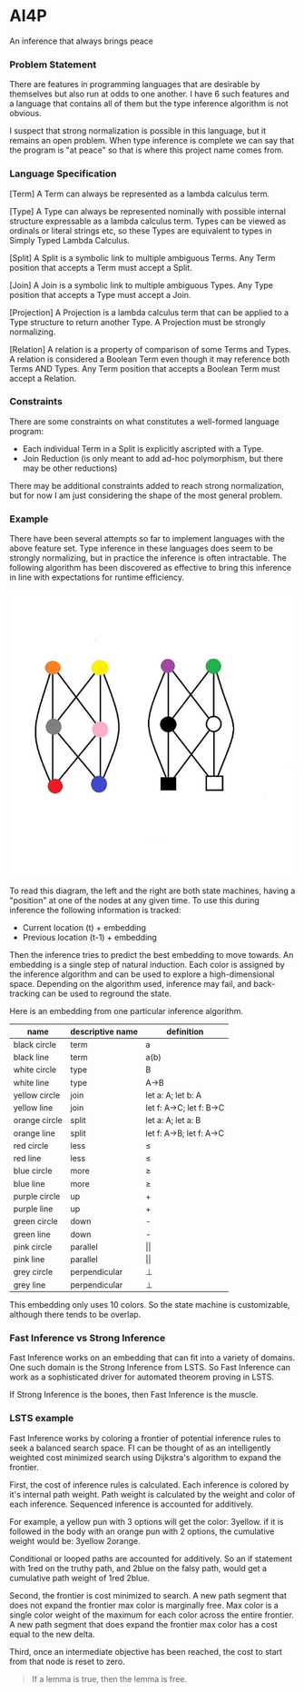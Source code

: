 # AI4P
An inference that always brings peace

### Problem Statement

There are features in programming languages that are desirable by themselves but also run at odds to one another. I have 6 such features and a language that contains all of them but the type inference algorithm is not obvious.

I suspect that strong normalization is possible in this language, but it remains an open problem. When type inference is complete we can say that the program is "at peace" so that is where this project name comes from.

### Language Specification

[Term]
A Term can always be represented as a lambda calculus term.

[Type]
A Type can always be represented nominally with possible internal structure expressable as a lambda calculus term.
Types can be viewed as ordinals or literal strings etc, so these Types are equivalent to types in Simply Typed Lambda Calculus.

[Split]
A Split is a symbolic link to multiple ambiguous Terms.
Any Term position that accepts a Term must accept a Split.

[Join]
A Join is a symbolic link to multiple ambiguous Types.
Any Type position that accepts a Type must accept a Join.

[Projection]
A Projection is a lambda calculus term that can be applied to a Type structure to return another Type.
A Projection must be strongly normalizing.

[Relation]
A relation is a property of comparison of some Terms and Types.
A relation is considered a Boolean Term even though it may reference both Terms AND Types.
Any Term position that accepts a Boolean Term must accept a Relation.

### Constraints

There are some constraints on what constitutes a well-formed language program:
* Each individual Term in a Split is explicitly ascripted with a Type.
* Join Reduction (is only meant to add ad-hoc polymorphism, but there may be other reductions)

There may be additional constraints added to reach strong normalization, but for now I am just considering the shape of the most general problem.

### Example

There have been several attempts so far to implement languages with the above feature set.
Type inference in these languages does seem to be strongly normalizing, but in practice the inference is often intractable.
The following algorithm has been discovered as effective to bring this inference in line with expectations for runtime efficiency.

<img src="https://raw.githubusercontent.com/andrew-johnson-4/AI4P/refs/heads/main/3bfc1198-5ee5-44ce-a252-518befdd4fda_700x700.webp">

To read this diagram, the left and the right are both state machines, having a "position" at one of the nodes at any given time.
To use this during inference the following information is tracked:

* Current location (t) + embedding
* Previous location (t-1) + embedding

Then the inference tries to predict the best embedding to move towards.
An embedding is a single step of natural induction.
Each color is assigned by the inference algorithm and can be used to explore a high-dimensional space.
Depending on the algorithm used, inference may fail, and back-tracking can be used to reground the state.

Here is an embedding from one particular inference algorithm.

| name       | descriptive name             | definition
|------------|------------------------------|--------------------------
| black circle     | term                             | a
| black	line       | term                             | a(b)
| white circle     | type                             | B
| white	line     | type                               | A->B
| yellow circle    | join                             |	let a: A; let b: A
| yellow line    | join                               |	let f: A->C; let f: B->C
| orange circle    | split                            |	let a: A; let a: B
| orange line    | split                              |	let f: A->B; let f: A->C
| red circle       | less                             |	≤
| red line       | less                               |	≤
| blue circle      | more                             |	≥
| blue line	     | more                               | ≥
| purple circle    | up                               |	+
| purple line    | up                                 |	+
| green	circle     | down                             |	-
| green	line     | down                               |	-
| pink circle     | parallel                          |	\|\|
| pink line	     | parallel                           |	\|\|
| grey circle	     | perpendicular                    |	⊥
| grey line	     | perpendicular                      |	⊥

This embedding only uses 10 colors. So the state machine is customizable, although there tends to be overlap.

### Fast Inference vs Strong Inference

Fast Inference works on an embedding that can fit into a variety of domains.
One such domain is the Strong Inference from LSTS.
So Fast Inference can work as a sophisticated driver for automated theorem proving in LSTS.

If Strong Inference is the bones, then Fast Inference is the muscle.

### LSTS example

Fast Inference works by coloring a frontier of potential inference rules to seek a balanced search space.
FI can be thought of as an intelligently weighted cost minimized search using Dijkstra's algorithm to expand the frontier.

First, the cost of inference rules is calculated.
Each inference is colored by it's internal path weight.
Path weight is calculated by the weight and color of each inference.
Sequenced inference is accounted for additively.

For example, a yellow pun with 3 options will get the color: 3yellow.
if it is followed in the body with an orange pun with 2 options, the cumulative weight would be: 3yellow 2orange.

Conditional or looped paths are accounted for additively.
So an if statement with 1red on the truthy path, and 2blue on the falsy path, would get a cumulative path weight of 1red 2blue.

Second, the frontier is cost minimized to search.
A new path segment that does not expand the frontier max color is marginally free.
Max color is a single color weight of the maximum for each color across the entire frontier.
A new path segment that does expand the frontier max color has a cost equal to the new delta.

Third, once an intermediate objective has been reached, the cost to start from that node is reset to zero.

> If a lemma is true, then the lemma is free.



